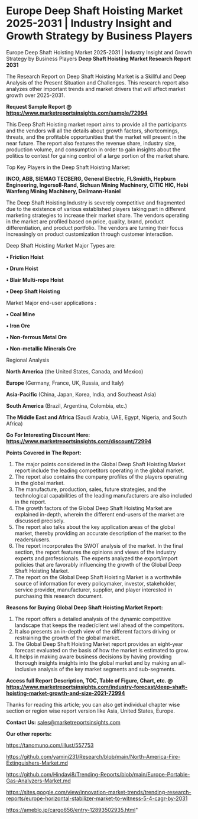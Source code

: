 # Europe Deep Shaft Hoisting Market 2025-2031 | Industry Insight and Growth Strategy by Business Players
Europe Deep Shaft Hoisting Market 2025-2031 | Industry Insight and Growth Strategy by Business Players
<strong>Deep Shaft Hoisting Market Research Report 2031</strong>

The Research Report on Deep Shaft Hoisting Market is a Skillful and Deep Analysis of the Present Situation and Challenges. This research report also analyzes other important trends and market drivers that will affect market growth over 2025-2031.

<strong>Request Sample Report @ <a href=https://www.marketreportsinsights.com/sample/72994>https://www.marketreportsinsights.com/sample/72994</a></strong>

This Deep Shaft Hoisting market report aims to provide all the participants and the vendors will all the details about growth factors, shortcomings, threats, and the profitable opportunities that the market will present in the near future. The report also features the revenue share, industry size, production volume, and consumption in order to gain insights about the politics to contest for gaining control of a large portion of the market share.

Top Key Players in the Deep Shaft Hoisting Market:

<strong>INCO, ABB, SIEMAG TECBERG, General Electric, FLSmidth, Hepburn Engineering, Ingersoll-Rand, Sichuan Mining Machinery, CITIC HIC, Hebi Wanfeng Mining Machinery, Deilmann-Haniel</strong>

The Deep Shaft Hoisting Industry is severely competitive and fragmented due to the existence of various established players taking part in different marketing strategies to increase their market share. The vendors operating in the market are profiled based on price, quality, brand, product differentiation, and product portfolio. The vendors are turning their focus increasingly on product customization through customer interaction.

Deep Shaft Hoisting Market Major Types are:

<strong>• Friction Hoist

• Drum Hoist

• Blair Multi-rope Hoist

• Deep Shaft Hoisting</strong>

Market Major end-user applications :

<strong>• Coal Mine

• Iron Ore

• Non-ferrous Metal Ore

• Non-metallic Minerals Ore</strong>

Regional Analysis

</u><strong><b>North America</b></strong> (the United States, Canada, and Mexico)

<strong><b>Europe </b></strong>(Germany, France, UK, Russia, and Italy)

<strong><b>Asia-Pacific</b></strong> (China, Japan, Korea, India, and Southeast Asia)

<strong><b>South America</b></strong> (Brazil, Argentina, Colombia, etc.)

<strong><b>The Middle East and Africa</b></strong> (Saudi Arabia, UAE, Egypt, Nigeria, and South Africa)

<strong>Go For Interesting Discount Here: <a href=https://www.marketreportsinsights.com/discount/72994>https://www.marketreportsinsights.com/discount/72994</a></strong>

<strong>Points Covered in The Report:</strong>
<ol>
  <li>The major points considered in the Global Deep Shaft Hoisting Market report include the leading competitors operating in the global market.</li>
  <li>The report also contains the company profiles of the players operating in the global market.</li>
  <li>The manufacture, production, sales, future strategies, and the technological capabilities of the leading manufacturers are also included in the report.</li>
  <li>The growth factors of the Global Deep Shaft Hoisting Market are explained in-depth, wherein the different end-users of the market are discussed precisely.</li>
  <li>The report also talks about the key application areas of the global market, thereby providing an accurate description of the market to the readers/users.</li>
  <li>The report incorporates the SWOT analysis of the market. In the final section, the report features the opinions and views of the industry experts and professionals. The experts analyzed the export/import policies that are favorably influencing the growth of the Global Deep Shaft Hoisting Market.</li>
  <li>The report on the Global Deep Shaft Hoisting Market is a worthwhile source of information for every policymaker, investor, stakeholder, service provider, manufacturer, supplier, and player interested in purchasing this research document.</li>
</ol>
<strong>Reasons for Buying Global Deep Shaft Hoisting Market Report:</strong>

<ol>
  <li>The report offers a detailed analysis of the dynamic competitive landscape that keeps the reader/client well ahead of the competitors.</li>
  <li>It also presents an in-depth view of the different factors driving or restraining the growth of the global market.</li>
  <li>The Global Deep Shaft Hoisting Market report provides an eight-year forecast evaluated on the basis of how the market is estimated to grow.</li>
  <li>It helps in making aware business decisions by having providing thorough insights insights into the global market and by making an all-inclusive analysis of the key market segments and sub-segments.</li>
</ol>
<strong>Access full Report Description, TOC, Table of Figure, Chart, etc. @ <a href=https://www.marketreportsinsights.com/industry-forecast/deep-shaft-hoisting-market-growth-and-size-2021-72994>https://www.marketreportsinsights.com/industry-forecast/deep-shaft-hoisting-market-growth-and-size-2021-72994</a></strong>


Thanks for reading this article; you can also get individual chapter wise section or region wise report version like Asia, United States, Europe.

<strong>Contact Us:</strong>
sales@marketreportsinsights.com

<strong>Our other reports:</strong>

<a href=https://tanomuno.com/illust/557753>https://tanomuno.com/illust/557753</a>

<a href=https://github.com/yamini231/Research/blob/main/North-America-Fire-Extinguishers-Market.md>https://github.com/yamini231/Research/blob/main/North-America-Fire-Extinguishers-Market.md</a>

<a href=https://github.com/Hindavi8/Trending-Reports/blob/main/Europe-Portable-Gas-Analyzers-Market.md>https://github.com/Hindavi8/Trending-Reports/blob/main/Europe-Portable-Gas-Analyzers-Market.md</a>

<a href=https://sites.google.com/view/innovation-market-trends/trending-research-reports/europe-horizontal-stabilizer-market-to-witness-5-4-cagr-by-2031>https://sites.google.com/view/innovation-market-trends/trending-research-reports/europe-horizontal-stabilizer-market-to-witness-5-4-cagr-by-2031</a>

<a href=https://ameblo.jp/cargo656/entry-12893502935.html>https://ameblo.jp/cargo656/entry-12893502935.html</a>"
